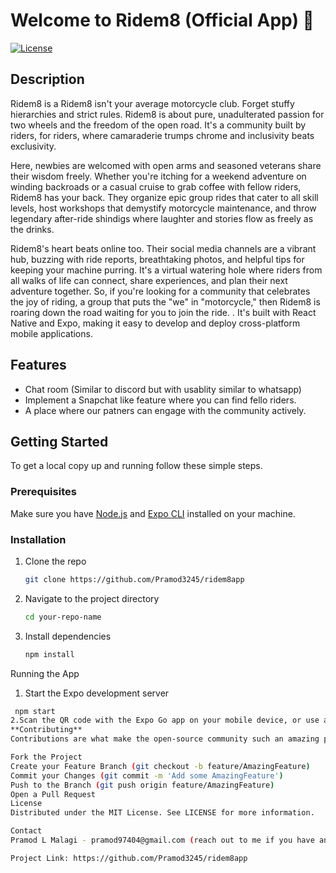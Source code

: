# Welcome to Ridem8 (Official App) 👋

[![License](https://img.shields.io/badge/license-MIT-blue.svg)](https://github.com/yourusername/your-repo-name/blob/main/LICENSE)

## Description

Ridem8 is a Ridem8 isn't your average motorcycle club. Forget stuffy hierarchies and strict rules. Ridem8 is about pure, unadulterated passion for two wheels and the freedom of the open road. 
It's a community built by riders, for riders, where camaraderie trumps chrome and inclusivity beats exclusivity. 

Here, newbies are welcomed with open arms and seasoned veterans share their wisdom freely. Whether you're itching for a weekend adventure on winding backroads or a casual cruise to grab coffee with 
fellow riders, Ridem8 has your back. They organize epic group rides that cater to all skill levels, host workshops that demystify motorcycle maintenance, and throw legendary after-ride 
shindigs where laughter and stories flow as freely as the drinks.

Ridem8's heart beats online too. Their social media channels are a vibrant hub, buzzing with ride reports, breathtaking photos, and helpful tips for keeping your machine purring. 
It's a virtual watering hole where riders from all walks of life can connect, share experiences, and plan their next adventure together. So, if you're looking for a community that celebrates the joy of
riding, a group that puts the "we" in "motorcycle," then Ridem8 is roaring down the road waiting for you to join the ride. . It's built with React Native and Expo, making it easy to
develop and deploy cross-platform mobile applications.

## Features

- Chat room (Similar to discord but with usablity similar to whatsapp)
- Implement a Snapchat like feature where you can find fello riders.
- A place where our patners can engage with the community actively.

## Getting Started

To get a local copy up and running follow these simple steps.

### Prerequisites

Make sure you have [Node.js](https://nodejs.org/) and [Expo CLI](https://docs.expo.dev/) installed on your machine.

### Installation

1. Clone the repo
   ```sh
   git clone https://github.com/Pramod3245/ridem8app
2. Navigate to the project directory
   ```sh
   cd your-repo-name
3. Install dependencies
   ```sh
   npm install
Running the App
1. Start the Expo development server
  ```sh
   npm start
2.Scan the QR code with the Expo Go app on your mobile device, or use an emulator/simulator to run the app.
**Contributing**
Contributions are what make the open-source community such an amazing place to learn, inspire, and create. Any contributions you make are greatly appreciated.(For now contributions are not accepted as the app is in development stage.)

Fork the Project
Create your Feature Branch (git checkout -b feature/AmazingFeature)
Commit your Changes (git commit -m 'Add some AmazingFeature')
Push to the Branch (git push origin feature/AmazingFeature)
Open a Pull Request
License
Distributed under the MIT License. See LICENSE for more information.

Contact
Pramod L Malagi - pramod97404@gmail.com (reach out to me if you have any suggestions!)

Project Link: https://github.com/Pramod3245/ridem8app
